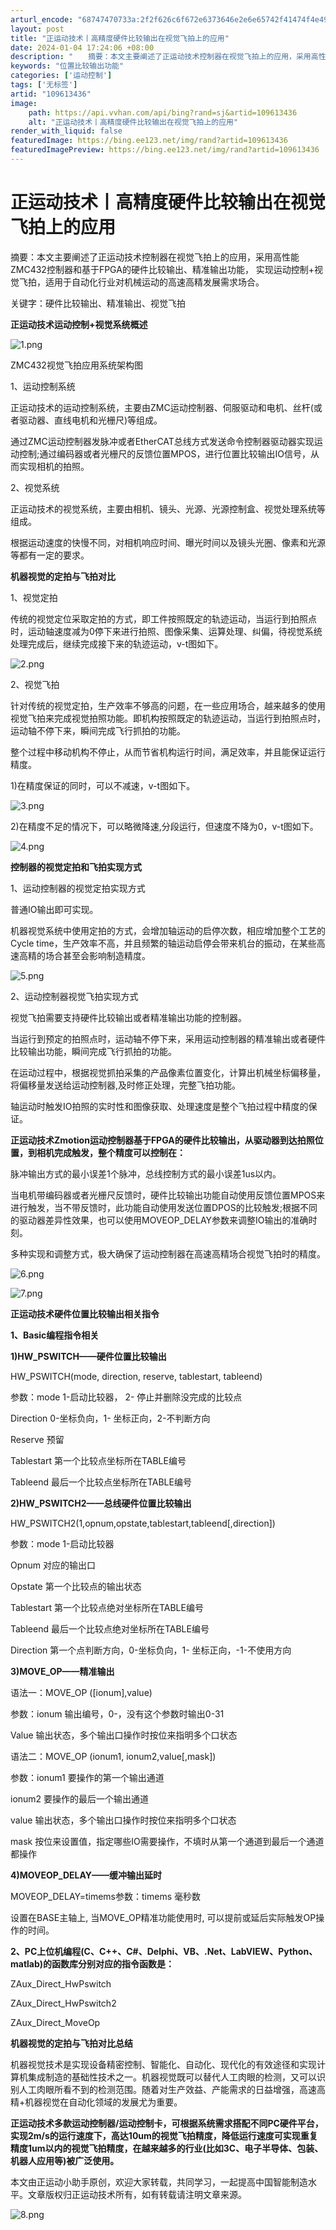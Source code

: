 ```yaml
---
arturl_encode: "68747470733a:2f2f626c6f672e6373646e2e6e65742f41474f4e496969692f:61727469636c652f64657461696c732f313039363133343336"
layout: post
title: "正运动技术丨高精度硬件比较输出在视觉飞拍上的应用"
date: 2024-01-04 17:24:06 +08:00
description: "　　摘要：本文主要阐述了正运动技术控制器在视觉飞拍上的应用，采用高性能ZMC432控制器和基于FPG"
keywords: "位置比较输出功能"
categories: ['运动控制']
tags: ['无标签']
artid: "109613436"
image:
    path: https://api.vvhan.com/api/bing?rand=sj&artid=109613436
    alt: "正运动技术丨高精度硬件比较输出在视觉飞拍上的应用"
render_with_liquid: false
featuredImage: https://bing.ee123.net/img/rand?artid=109613436
featuredImagePreview: https://bing.ee123.net/img/rand?artid=109613436
---
```


# 正运动技术丨高精度硬件比较输出在视觉飞拍上的应用

摘要：本文主要阐述了正运动技术控制器在视觉飞拍上的应用，采用高性能ZMC432控制器和基于FPGA的硬件比较输出、精准输出功能， 实现运动控制+视觉飞拍，适用于自动化行业对机械运动的高速高精发展需求场合。

关键字：硬件比较输出、精准输出、视觉飞拍

**正运动技术运动控制+视觉系统概述**

![1.png](https://i-blog.csdnimg.cn/blog_migrate/b0fcab904a88d7bab24450e2658dcac6.png "1603852681396357.png")

ZMC432视觉飞拍应用系统架构图

1、运动控制系统

正运动技术的运动控制系统，主要由ZMC运动控制器、伺服驱动和电机、丝杆(或者驱动器、直线电机和光栅尺)等组成。

通过ZMC运动控制器发脉冲或者EtherCAT总线方式发送命令控制器驱动器实现运动控制;通过编码器或者光栅尺的反馈位置MPOS，进行位置比较输出IO信号，从而实现相机的拍照。

2、视觉系统

正运动技术的视觉系统，主要由相机、镜头、光源、光源控制盒、视觉处理系统等组成。

根据运动速度的快慢不同，对相机响应时间、曝光时间以及镜头光圈、像素和光源等都有一定的要求。

**机器视觉的定拍与飞拍对比**

1、视觉定拍

传统的视觉定位采取定拍的方式，即工件按照既定的轨迹运动，当运行到拍照点时，运动轴速度减为0停下来进行拍照、图像采集、运算处理、纠偏，待视觉系统处理完成后，继续完成接下来的轨迹运动，v-t图如下。

![2.png](https://i-blog.csdnimg.cn/blog_migrate/365cb49b4269ad20591e8acb25bb499d.png "1603852821837248.png")

2、视觉飞拍

针对传统的视觉定拍，生产效率不够高的问题，在一些应用场合，越来越多的使用视觉飞拍来完成视觉拍照功能。即机构按照既定的轨迹运动，当运行到拍照点时，运动轴不停下来，瞬间完成飞行抓拍的功能。

整个过程中移动机构不停止，从而节省机构运行时间，满足效率，并且能保证运行精度。

1)在精度保证的同时，可以不减速，v-t图如下。

![3.png](https://i-blog.csdnimg.cn/blog_migrate/4c6633480bdbf4180e7ef1121e0e85e7.png "1603853059515321.png")

2)在精度不足的情况下，可以略微降速,分段运行，但速度不降为0，v-t图如下。

![4.png](https://i-blog.csdnimg.cn/blog_migrate/c777fc6625241a21f7211b6cb7bfaba2.png "1603853070800464.png")

**控制器的视觉定拍和飞拍实现方式**

1、运动控制器的视觉定拍实现方式

普通IO输出即可实现。

机器视觉系统中使用定拍的方式，会增加轴运动的启停次数，相应增加整个工艺的Cycle time，生产效率不高，并且频繁的轴运动启停会带来机台的振动，在某些高速高精的场合甚至会影响制造精度。

![5.png](https://i-blog.csdnimg.cn/blog_migrate/224813a351309181e0ddff97ef45eb73.png "1603853109538595.png")

2、运动控制器视觉飞拍实现方式

视觉飞拍需要支持硬件比较输出或者精准输出功能的控制器。

当运行到预定的拍照点时，运动轴不停下来，采用运动控制器的精准输出或者硬件比较输出功能，瞬间完成飞行抓拍的功能。

在运动过程中，根据视觉抓拍采集的产品像素位置变化，计算出机械坐标偏移量，将偏移量发送给运动控制器,及时修正处理，完整飞拍功能。

轴运动时触发IO拍照的实时性和图像获取、处理速度是整个飞拍过程中精度的保证。

**正运动技术Zmotion运动控制器基于FPGA的硬件比较输出，从驱动器到达拍照位置，到相机完成触发，整个精度可以控制在：**

脉冲输出方式的最小误差1个脉冲，总线控制方式的最小误差1us以内。

当电机带编码器或者光栅尺反馈时，硬件比较输出功能自动使用反馈位置MPOS来进行触发，当不带反馈时，此功能自动使用发送位置DPOS的比较触发;根据不同的驱动器差异性效果，也可以使用MOVEOP_DELAY参数来调整IO输出的准确时刻。

多种实现和调整方式，极大确保了运动控制器在高速高精场合视觉飞拍时的精度。

![6.png](https://i-blog.csdnimg.cn/blog_migrate/25f4398876284d6a32fb8d71efa20841.png "1603853135981186.png")
  
![7.png](https://i-blog.csdnimg.cn/blog_migrate/6ead1a1b83ffaf3414e39b3eb8212515.png "1603853143303124.png")

**正运动技术硬件位置比较输出相关指令**

**1、Basic编程指令相关**

**1)HW_PSWITCH——硬件位置比较输出**

HW_PSWITCH(mode, direction, reserve, tablestart, tableend)

参数：mode 1-启动比较器， 2- 停止并删除没完成的比较点

Direction 0-坐标负向，1- 坐标正向，2-不判断方向

Reserve 预留

Tablestart 第一个比较点坐标所在TABLE编号

Tableend 最后一个比较点坐标所在TABLE编号

**2)HW_PSWITCH2——总线硬件位置比较输出**

HW_PSWITCH2(1,opnum,opstate,tablestart,tableend[,direction])

参数：mode 1-启动比较器

Opnum 对应的输出口

Opstate 第一个比较点的输出状态

Tablestart 第一个比较点绝对坐标所在TABLE编号

Tableend 最后一个比较点绝对坐标所在TABLE编号

Direction 第一个点判断方向，0-坐标负向，1- 坐标正向，-1-不使用方向

**3)MOVE_OP——精准输出**

语法一：MOVE_OP ([ionum],value)

参数：ionum 输出编号，0-，没有这个参数时输出0-31

Value 输出状态，多个输出口操作时按位来指明多个口状态

语法二：MOVE_OP (ionum1, ionum2,value[,mask])

参数：ionum1 要操作的第一个输出通道

ionum2 要操作的最后一个输出通道

value 输出状态，多个输出口操作时按位来指明多个口状态

mask 按位来设置值，指定哪些IO需要操作，不填时从第一个通道到最后一个通道都操作

**4)MOVEOP_DELAY——缓冲输出延时**

MOVEOP_DELAY=timems参数：timems 毫秒数

设置在BASE主轴上, 当MOVE_OP精准功能使用时, 可以提前或延后实际触发OP操作的时间。

**2、PC上位机编程(C、C++、C#、Delphi、VB、.Net、LabVIEW、Python、matlab)的函数库分别对应的指令函数是：**

ZAux_Direct_HwPswitch

ZAux_Direct_HwPswitch2

ZAux_Direct_MoveOp

**机器视觉的定拍与飞拍对比总结**

机器视觉技术是实现设备精密控制、智能化、自动化、现代化的有效途径和实现计算机集成制造的基础性技术之一。机器视觉既可以替代人工肉眼的检测，又可以识别人工肉眼所看不到的检测范围。随着对生产效益、产能需求的日益增强，高速高精+机器视觉在自动化领域的发展尤为重要。

**正运动技术多款运动控制器/运动控制卡，可根据系统需求搭配不同PC硬件平台，实现2m/s的运行速度下，高达10um的视觉飞拍精度，降低运行速度可实现重复精度1um以内的视觉飞拍精度，在越来越多的行业(比如3C、电子半导体、包装、机器人应用等)被广泛使用。**

本文由正运动小助手原创，欢迎大家转载，共同学习，一起提高中国智能制造水平。文章版权归正运动技术所有，如有转载请注明文章来源。

![8.png](https://i-blog.csdnimg.cn/blog_migrate/d59600bd27a65c8962f8a336ccfd07ca.png "1603853314549767.png")